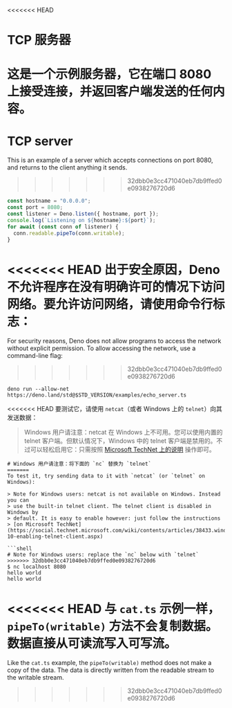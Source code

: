 <<<<<<< HEAD
# TCP 服务器

这是一个示例服务器，它在端口 8080 上接受连接，并返回客户端发送的任何内容。
=======
# TCP server

This is an example of a server which accepts connections on port 8080, and
returns to the client anything it sends.
>>>>>>> 32dbb0e3cc471040eb7db9ffed0e0938276720d6

```ts
const hostname = "0.0.0.0";
const port = 8080;
const listener = Deno.listen({ hostname, port });
console.log(`Listening on ${hostname}:${port}`);
for await (const conn of listener) {
  conn.readable.pipeTo(conn.writable);
}
```

<<<<<<< HEAD
出于安全原因，Deno
不允许程序在没有明确许可的情况下访问网络。要允许访问网络，请使用命令行标志：
=======
For security reasons, Deno does not allow programs to access the network without
explicit permission. To allow accessing the network, use a command-line flag:
>>>>>>> 32dbb0e3cc471040eb7db9ffed0e0938276720d6

```shell
deno run --allow-net https://deno.land/std@$STD_VERSION/examples/echo_server.ts
```

<<<<<<< HEAD
要测试它，请使用 `netcat`（或者 Windows 上的 `telnet`）向其发送数据：

> Windows 用户请注意：netcat 在 Windows 上不可用。您可以使用内置的 telnet
> 客户端。但默认情况下，Windows 中的 telnet
> 客户端是禁用的。不过可以轻松启用它：只需按照
> [Microsoft TechNet 上的说明](https://social.technet.microsoft.com/wiki/contents/articles/38433.windows-10-enabling-telnet-client.aspx)
> 操作即可。

```shell
# Windows 用户请注意：将下面的 `nc` 替换为 `telnet`
=======
To test it, try sending data to it with `netcat` (or `telnet` on Windows):

> Note for Windows users: netcat is not available on Windows. Instead you can
> use the built-in telnet client. The telnet client is disabled in Windows by
> default. It is easy to enable however: just follow the instructions
> [on Microsoft TechNet](https://social.technet.microsoft.com/wiki/contents/articles/38433.windows-10-enabling-telnet-client.aspx)

```shell
# Note for Windows users: replace the `nc` below with `telnet`
>>>>>>> 32dbb0e3cc471040eb7db9ffed0e0938276720d6
$ nc localhost 8080
hello world
hello world
```

<<<<<<< HEAD
与 `cat.ts` 示例一样，`pipeTo(writable)`
方法不会复制数据。数据直接从可读流写入可写流。
=======
Like the `cat.ts` example, the `pipeTo(writable)` method does not make a copy of
the data. The data is directly written from the readable stream to the writable
stream.
>>>>>>> 32dbb0e3cc471040eb7db9ffed0e0938276720d6
